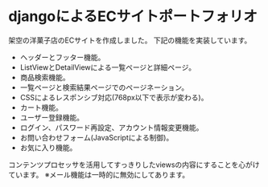 <h1>djangoによるECサイトポートフォリオ</h1>

架空の洋菓子店のECサイトを作成しました。
下記の機能を実装しています。
<ul>
  <li>ヘッダーとフッター機能。</li>
  <li>ListViewとDetailViewによる一覧ページと詳細ページ。</li>
  <li>商品検索機能。</li>
  <li>一覧ページと検索結果ページでのページネーション。</li>
  <li>CSSによるレスポンシブ対応(768px以下で表示が変わる)。</li>
  <li>カート機能。</li>
  <li>ユーザー登録機能。</li>
  <li>ログイン、パスワード再設定、アカウント情報変更機能。</li>
  <li>お問い合わせフォーム(JavaScriptによる制御)。</li>
  <li>お気に入り機能。</li>
</ul>

コンテンツプロセッサを活用してすっきりしたviewsの内容にすることを心がけています。
※メール機能は一時的に無効にしてあります。
